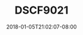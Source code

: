 ---
title: DSCF9021
date: 2018-01-05T21:02:07-08:00
draft: false
location: Red Mountain, CO
img_url: https://d17enza3bfujl8.cloudfront.net/DSCF9021.jpg
original_fn: ""
tags:
- Red Mountain, CO
- landscapes
- trees

---